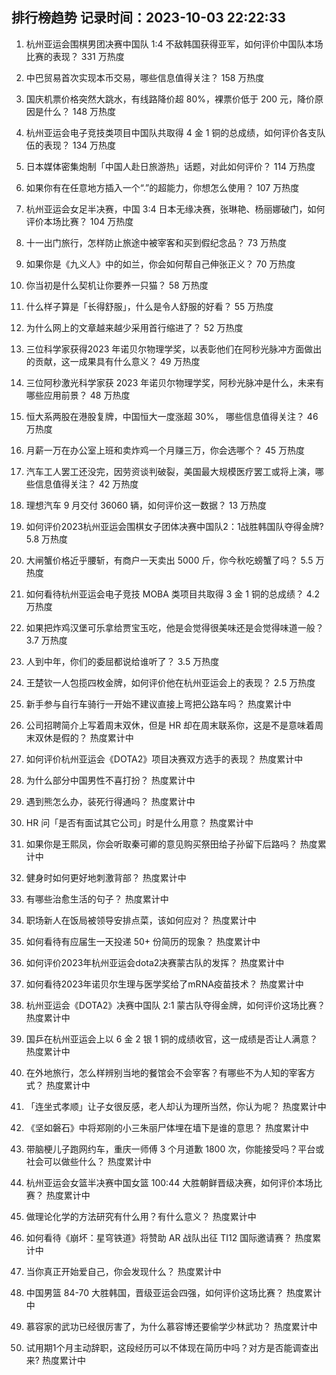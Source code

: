 
## 排行榜趋势 记录时间：2023-10-03 22:22:33
  
  1. 杭州亚运会围棋男团决赛中国队 1:4 不敌韩国获得亚军，如何评价中国队本场比赛的表现？ 331 万热度
    
  2. 中巴贸易首次实现本币交易，哪些信息值得关注？ 158 万热度
    
  3. 国庆机票价格突然大跳水，有线路降价超 80%，裸票价低于 200 元，降价原因是什么？ 148 万热度
    
  4. 杭州亚运会电子竞技类项目中国队共取得 4 金 1 铜的总成绩，如何评价各支队伍的表现？ 134 万热度
    
  5. 日本媒体密集炮制「中国人赴日旅游热」话题，对此如何评价？ 114 万热度
    
  6. 如果你有在任意地方插入一个“.”的超能力，你想怎么使用？ 107 万热度
    
  7. 杭州亚运会女足半决赛，中国 3:4 日本无缘决赛，张琳艳、杨丽娜破门，如何评价本场比赛？ 104 万热度
    
  8. 十一出门旅行，怎样防止旅途中被宰客和买到假纪念品？ 73 万热度
    
  9. 如果你是《九义人》中的如兰，你会如何帮自己伸张正义？ 70 万热度
    
  10. 你当初是什么契机让你要养一只猫？ 58 万热度
    
  11. 什么样子算是「长得舒服」，什么是令人舒服的好看？ 55 万热度
    
  12. 为什么网上的文章越来越少采用首行缩进了？ 52 万热度
    
  13. 三位科学家获得2023 年诺贝尔物理学奖，以表彰他们在阿秒光脉冲方面做出的贡献，这一成果具有什么意义？ 49 万热度
    
  14. 三位阿秒激光科学家获 2023 年诺贝尔物理学奖，阿秒光脉冲是什么，未来有哪些应用前景？ 48 万热度
    
  15. 恒大系两股在港股复牌，中国恒大一度涨超 30%， 哪些信息值得关注？ 46 万热度
    
  16. 月薪一万在办公室上班和卖炸鸡一个月赚三万，你会选哪个？ 45 万热度
    
  17. 汽车工人罢工还没完，因劳资谈判破裂，美国最大规模医疗罢工或将上演，哪些信息值得关注？ 42 万热度
    
  18. 理想汽车 9 月交付 36060 辆，如何评价这一数据？ 13 万热度
    
  19. 如何评价2023杭州亚运会围棋女子团体决赛中国队2：1战胜韩国队夺得金牌? 5.8 万热度
    
  20. 大闸蟹价格近乎腰斩，有商户一天卖出 5000 斤，你今秋吃螃蟹了吗？ 5.5 万热度
    
  21. 如何看待杭州亚运会电子竞技 MOBA 类项目共取得 3 金 1 铜的总成绩？ 4.2 万热度
    
  22. 如果把炸鸡汉堡可乐拿给贾宝玉吃，他是会觉得很美味还是会觉得味道一般？ 3.7 万热度
    
  23. 人到中年，你们的委屈都说给谁听了？ 3.5 万热度
    
  24. 王楚钦一人包揽四枚金牌，如何评价他在杭州亚运会上的表现？ 2.5 万热度
    
  25. 新手参与自行车骑行一开始不建议直接上弯把公路车吗？ 热度累计中
    
  26. 公司招聘简介上写着周末双休，但是 HR 却在周末联系你，这是不是意味着周末双休是假的？ 热度累计中
    
  27. 如何评价杭州亚运会《DOTA2》项目决赛双方选手的表现？ 热度累计中
    
  28. 为什么部分中国男性不喜打扮？ 热度累计中
    
  29. 遇到熊怎么办，装死行得通吗？ 热度累计中
    
  30. HR 问「是否有面试其它公司」时是什么用意？ 热度累计中
    
  31. 如果你是王熙凤，你会听取秦可卿的意见购买祭田给子孙留下后路吗？ 热度累计中
    
  32. 健身时如何更好地刺激背部？ 热度累计中
    
  33. 有哪些治愈生活的句子？ 热度累计中
    
  34. 职场新人在饭局被领导安排点菜，该如何应对？ 热度累计中
    
  35. 如何看待有应届生一天投递 50+ 份简历的现象？ 热度累计中
    
  36. 如何评价2023年杭州亚运会dota2决赛蒙古队的发挥？ 热度累计中
    
  37. 如何看待2023年诺贝尔生理与医学奖给了mRNA疫苗技术？ 热度累计中
    
  38. 杭州亚运会《DOTA2》决赛中国队 2:1 蒙古队夺得金牌，如何评价这场比赛？ 热度累计中
    
  39. 国乒在杭州亚运会上以 6 金 2 银 1 铜的成绩收官，这一成绩是否让人满意？ 热度累计中
    
  40. 在外地旅行，怎么样辨别当地的餐馆会不会宰客？有哪些不为人知的宰客方式？ 热度累计中
    
  41. 「连坐式孝顺」让子女很反感，老人却认为理所当然，你认为呢？ 热度累计中
    
  42. 《坚如磐石》中将郑刚的小三朱丽尸体埋在墙下是谁的意思？ 热度累计中
    
  43. 带脑梗儿子跑网约车，重庆一师傅 3 个月道歉 1800 次，你能接受吗？平台或社会可以做些什么？ 热度累计中
    
  44. 杭州亚运会女篮半决赛中国女篮 100:44 大胜朝鲜晋级决赛，如何评价本场比赛？ 热度累计中
    
  45. 做理论化学的方法研究有什么用？有什么意义？ 热度累计中
    
  46. 如何看待《崩坏：星穹铁道》将赞助 AR 战队出征 TI12 国际邀请赛？ 热度累计中
    
  47. 当你真正开始爱自己，你会发现什么？ 热度累计中
    
  48. 中国男篮 84-70 大胜韩国，晋级亚运会四强，如何评价这场比赛？ 热度累计中
    
  49. 慕容家的武功已经很厉害了，为什么慕容博还要偷学少林武功？ 热度累计中
    
  50. 试用期1个月主动辞职，这段经历可以不体现在简历中吗？对方是否能调查出来? 热度累计中
    
